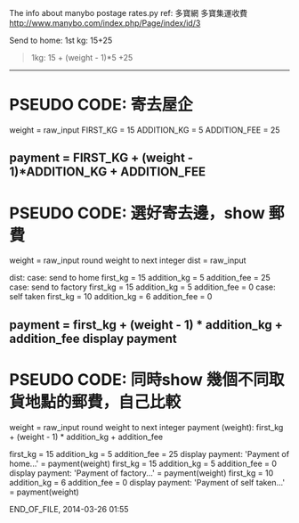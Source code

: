 ﻿The info about manybo postage rates.py
ref: 多寶網 多寶集運收費 http://www.manybo.com/index.php/Page/index/id/3

Send to home:
1st kg: 15+25
>1kg: 15 + (weight - 1)*5 +25
----
PSEUDO CODE: 寄去屋企
============
weight = raw_input
FIRST_KG = 15
ADDITION_KG = 5
ADDITION_FEE = 25

payment = FIRST_KG + (weight - 1)*ADDITION_KG + ADDITION_FEE
----
PSEUDO CODE: 選好寄去邊，show 郵費
============
weight = raw_input
round weight to next integer
dist = raw_input

dist:
case: send to home
first_kg = 15
addition_kg = 5
addition_fee = 25
case: send to factory
first_kg = 15
addition_kg = 5
addition_fee = 0
case: self taken
first_kg = 10
addition_kg = 6
addition_fee = 0

payment = first_kg + (weight - 1) * addition_kg + addition_fee
display payment
----
PSEUDO CODE: 同時show 幾個不同取貨地點的郵費，自己比較
============
weight = raw_input
round weight to next integer
payment (weight):
first_kg + (weight - 1) * addition_kg + addition_fee

first_kg = 15
addition_kg = 5
addition_fee = 25
display payment: 'Payment of home...' = payment(weight)
first_kg = 15
addition_kg = 5
addition_fee = 0
display payment: 'Payment of factory...' = payment(weight)
first_kg = 10
addition_kg = 6
addition_fee = 0
display payment: 'Payment of self taken...' = payment(weight)

END_OF_FILE, 2014-03-26 01:55

